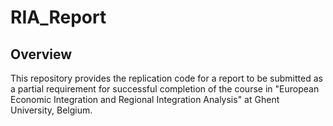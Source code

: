 # RIA_Report

## Overview
This repository provides the replication code for a report to be submitted as a partial requirement for successful completion of the course in "European Economic Integration and Regional Integration Analysis" at Ghent University, Belgium.
